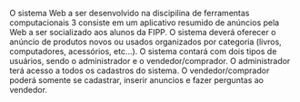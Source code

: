 O sistema Web a ser desenvolvido na discipilina de ferramentas computacionais 3 consiste em um aplicativo resumido de anúncios pela Web a ser socializado aos alunos da FIPP. O sistema deverá oferecer o anúncio de produtos novos ou usados organizados por categoria (livros, computadores, acessórios, etc...). O sistema contará com dois tipos de usuários, sendo o administrador e o vendedor/comprador. O administrador terá acesso a todos os cadastros do sistema. O vendedor/comprador poderá somente se cadastrar, inserir anuncios e fazer perguntas ao vendedor.
